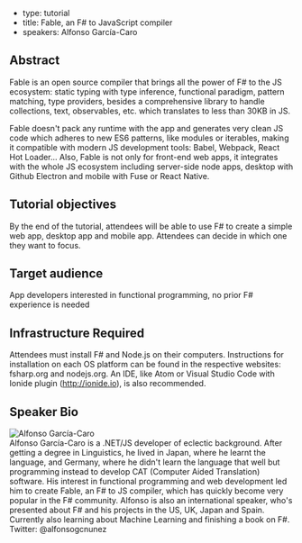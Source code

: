 - type: tutorial
- title: Fable, an F# to JavaScript compiler
- speakers: Alfonso García-Caro

## Abstract
Fable is an open source compiler that brings all the power of F# to the JS ecosystem: static typing with type inference, functional paradigm, pattern matching, type providers, besides a comprehensive library to handle collections, text, observables, etc. which translates to less than 30KB in JS.

Fable doesn't pack any runtime with the app and generates very clean JS code which adheres to new ES6 patterns, like modules or iterables, making it compatible with modern JS development tools: Babel, Webpack, React Hot Loader... Also, Fable is not only for front-end web apps, it integrates with the whole JS ecosystem including server-side node apps, desktop with Github Electron and mobile with Fuse or React Native.

## Tutorial objectives
By the end of the tutorial, attendees will be able to use F# to create a simple web app, desktop app and mobile app. Attendees can decide in which one they want to focus.

## Target audience
App developers interested in functional programming, no prior F# experience is needed

## Infrastructure Required
Attendees must install F# and Node.js on their computers. Instructions for installation on each OS platform can be found in the respective websites: fsharp.org and nodejs.org. An IDE, like Atom or Visual Studio Code with Ionide plugin (http://ionide.io), is also recommended.

## Speaker Bio
<div class="row" media:type="text/omd">

<div class="medium-4 columns">
<img src="img/User_silhouette_512.png" alt="Alfonso García-Caro"></img>
</div>

<div class="medium-8 columns" media:type="text/omd">
Alfonso García-Caro is a .NET/JS developer of eclectic background. After getting a degree in Linguistics, he lived in Japan, where he learnt the language, and Germany, where he didn't learn the language that well but programming instead to develop CAT (Computer Aided Translation) software. His interest in functional programming and web development led him to create Fable, an F# to JS compiler, which has quickly become very popular in the F# community. Alfonso is also an international speaker, who's presented about F# and his projects in the US, UK, Japan and Spain. Currently also learning about Machine Learning and finishing a book on F#. Twitter: @alfonsogcnunez
</div>

</div>
